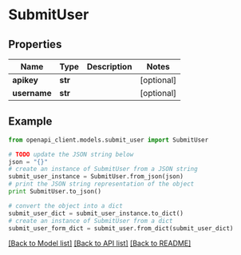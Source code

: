 # SubmitUser


## Properties
Name | Type | Description | Notes
------------ | ------------- | ------------- | -------------
**apikey** | **str** |  | [optional] 
**username** | **str** |  | [optional] 

## Example

```python
from openapi_client.models.submit_user import SubmitUser

# TODO update the JSON string below
json = "{}"
# create an instance of SubmitUser from a JSON string
submit_user_instance = SubmitUser.from_json(json)
# print the JSON string representation of the object
print SubmitUser.to_json()

# convert the object into a dict
submit_user_dict = submit_user_instance.to_dict()
# create an instance of SubmitUser from a dict
submit_user_form_dict = submit_user.from_dict(submit_user_dict)
```
[[Back to Model list]](../README.md#documentation-for-models) [[Back to API list]](../README.md#documentation-for-api-endpoints) [[Back to README]](../README.md)


